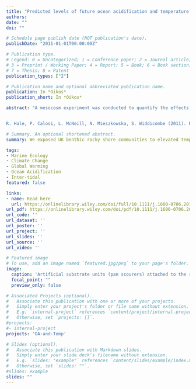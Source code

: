```yaml
---
title: "Predicted levels of future ocean acidification and temperature rise could alter community structure and biodiversity in marine benthic communities"
authors:
date: ""
doi: ""

# Schedule page publish date (NOT publication's date).
publishDate: "2011-01-01T00:00:00Z"

# Publication type.
# Legend: 0 = Uncategorized; 1 = Conference paper; 2 = Journal article;
# 3 = Preprint / Working Paper; 4 = Report; 5 = Book; 6 = Book section;
# 7 = Thesis; 8 = Patent
publication_types: ["2"]

# Publication name and optional abbreviated publication name.
publication: In *Oikos*
publication_short: In *Oikos*

abstract: "A mesocosm experiment was conducted to quantify the effects of reduced pH and elevated temperature on an intact marine invertebrate community. Standardised faunal communities, collected from the extreme low intertidal zone using artificial substrate units, were exposed to one of eight nominal treatments (four pH levels: 8.0, 7.7, 7.3 and 6.7, crossed with two temperature levels: 12 and 16°C). After 60 days exposure communities showed significant changes in structure and lower diversity in response to reduced pH. The response to temperature was more complex. At higher pH levels (8.0 and 7.7) elevated temperature treatments contained higher species abundances and diversity than the lower temperature treatments. In contrast, at lower pH levels (7.3 and 6.7), elevated temperature treatments had lower species abundances and diversity than lower temperature treatments. The species losses responsible for these changes in community structure and diversity were not randomly distributed across the different phyla examined. Molluscs showed the greatest reduction in abundance and diversity in response to low pH and elevated temperature, whilst annelid abundance and diversity was mostly unaffected by low pH and was higher at the elevated temperature. The arthropod response was between these two extremes with moderately reduced abundance and diversity at low pH and elevated temperature. Nematode abundance increased in response to low pH and elevated temperature, probably due to the reduction of ecological constraints, such as predation and competition, caused by a decrease in macrofaunal abundance. This community‐based mesocosm study supports previous suggestions, based on observations of direct physiological impacts, that ocean acidification induced changes in marine biodiversity will be driven by differential vulnerability within and between different taxonomical groups. This study also illustrates the importance of considering indirect effects that occur within multispecies assemblages when attempting to predict the consequences of ocean acidification and global warming on marine communities.


R. Hale, P. Calosi, L. McNeill, N. Mieszkowska, S. Widdicombe (2011). Predicted levels of future ocean acidification and temperature rise could alter community structure and biodiversity in marine benthic communities. Oikos, 120 (5), 661-674."

# Summary. An optional shortened abstract.
summary: We exposed UK benthic rocky shore communities to elevated temperature and low pH hypercapnia which resulted in changes in community abundance and diversity. Calcifying species were most vulnerable, Nematodes and Annelids were least vulnerable.  Indirect effects, such as reduction in predation and competition, in multispecies assemblages will have a large effect in communities, as well as the direct effects of ocean acidification and increased temperature.

tags:
- Marine Ecology
- Climate Change
- Global Warming
- Ocean Acidification
- Inter-tidal
featured: false

links:
- name: Read here
  url: https://onlinelibrary.wiley.com/doi/full/10.1111/j.1600-0706.2010.19469.x
url_pdf: https://onlinelibrary.wiley.com/doi/pdf/10.1111/j.1600-0706.2010.19469.x
url_code: ''
url_dataset: ''
url_poster: ''
url_project: ''
url_slides: ''
url_source: ''
url_video: ''

# Featured image
# To use, add an image named `featured.jpg/png` to your page's folder. 
image:
  caption: 'Artificial substrate units (pan scourers) attached to the rocky inter-tidal to collect a marine invertebrate community'
  focal_point: ""
  preview_only: false

# Associated Projects (optional).
#   Associate this publication with one or more of your projects.
#   Simply enter your project's folder or file name without extension.
#   E.g. `internal-project` references `content/project/internal-project/index.md`.
#   Otherwise, set `projects: []`.
#projects:
#- internal-project
projects: 'OA-and-Temp'

# Slides (optional).
#   Associate this publication with Markdown slides.
#   Simply enter your slide deck's filename without extension.
#   E.g. `slides: "example"` references `content/slides/example/index.md`.
#   Otherwise, set `slides: ""`.
#slides: example
slides: ""
---
```

